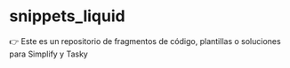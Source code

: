 # snippets_liquid
👉 Este es un repositorio de fragmentos de código, plantillas o soluciones para Simplify y Tasky
